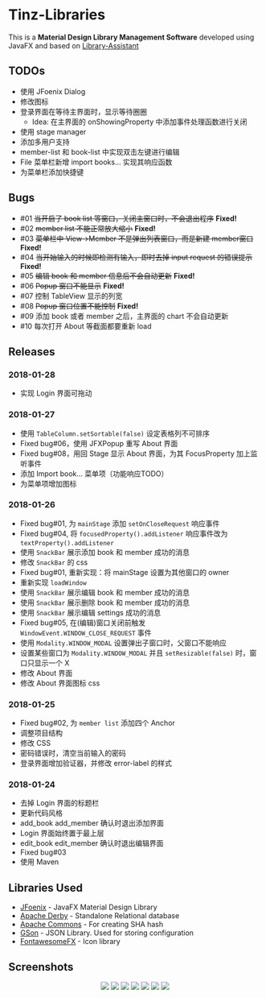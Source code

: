 # Tinz-Libraries
This is a **Material Design Library Management Software** developed using JavaFX and based on [Library-Assistant](https://github.com/afsalashyana/Library-Assistant)

## TODOs
- 使用 JFoenix Dialog
- 修改图标
- 登录界面在等待主界面时，显示等待圈圈
   - Idea: 在主界面的 onShowingProperty 中添加事件处理函数进行关闭 
- 使用 stage manager
- 添加多用户支持
- member-list 和 book-list 中实现双击左键进行编辑
- File 菜单栏新增 import books... 实现其响应函数
- 为菜单栏添加快捷键 

## Bugs
- \#01 ~~当开启了 book list 等窗口，关闭主窗口时，不会退出程序~~ **Fixed!**
- \#02 ~~member list 不能正常放大缩小~~ **Fixed!**
- \#03 ~~菜单栏中 View->Member 不是弹出列表窗口，而是新建 member窗口~~ **Fixed!**
- \#04 ~~当开始输入的时候即检测有输入，即时去掉 input request 的错误提示~~ **Fixed!**
- \#05 ~~编辑 book 和 member 信息后不会自动更新~~ **Fixed!**
- \#06 ~~Popup 窗口不能显示~~ **Fixed!**
- \#07 控制 TableView 显示的列宽
- \#08 ~~Popup 窗口位置不能控制~~ **Fixed!**
- \#09 添加 book 或者 member 之后，主界面的 chart 不会自动更新
- \#10 每次打开 About 等截面都要重新 load

## Releases
### 2018-01-28
- 实现 Login 界面可拖动

### 2018-01-27
- 使用 `TableColumn.setSortable(false)` 设定表格列不可排序
- Fixed bug\#06，使用 JFXPopup 重写 About 界面
- Fixed bug\#08，用回 Stage 显示 About 界面，为其 FocusProperty 加上监听事件
- 添加 Import book... 菜单项（功能响应TODO）
- 为菜单项增加图标

### 2018-01-26
- Fixed bug\#01, 为 `mainStage` 添加 `setOnCloseRequest` 响应事件
- Fixed bug\#04, 将 `focusedProperty().addListener` 响应事件改为 `textProperty().addListener`
- 使用 `SnackBar` 展示添加 book 和 member 成功的消息
- 修改 `SnackBar` 的 css
- Fixed bug\#01, 重新实现：将 mainStage 设置为其他窗口的 owner
- 重新实现 `loadWindow`
- 使用 `SnackBar` 展示编辑 book 和 member 成功的消息
- 使用 `SnackBar` 展示删除 book 和 member 成功的消息
- 使用 `SnackBar` 展示编辑 settings 成功的消息
- Fixed bug\#05, 在(编辑)窗口关闭前触发 `WindowEvent.WINDOW_CLOSE_REQUEST` 事件
- 使用 `Modality.WINDOW_MODAL` 设置弹出子窗口时，父窗口不能响应
- 设置某些窗口为 `Modality.WINDOW_MODAL` 并且 `setResizable(false)` 时，窗口只显示一个 X
- 修改 About 界面
- 修改 About 界面图标 css

### 2018-01-25
- Fixed bug\#02, 为 `member list` 添加四个 Anchor
- 调整项目结构
- 修改 CSS
- 密码错误时，清空当前输入的密码
- 登录界面增加验证器，并修改 error-label 的样式

### 2018-01-24
- 去掉 Login 界面的标题栏
- 更新代码风格
- add_book add_member 确认时退出添加界面
- Login 界面始终置于最上层
- edit_book edit_member 确认时退出编辑界面
- Fixed bug\#03
- 使用 Maven

## Libraries Used
  * [JFoenix](https://github.com/jfoenixadmin/JFoenix) - JavaFX Material Design Library
  * [Apache Derby](https://db.apache.org/derby/) - Standalone Relational database
  * [Apache Commons](https://commons.apache.org/) - For creating SHA hash
  * [GSon](https://github.com/google/gson) - JSON Library. Used for storing configuration
  * [FontawesomeFX](https://bitbucket.org/Jerady/fontawesomefx) - Icon library

## Screenshots
<p align="center">
  <img src=https://i.imgur.com/txmOeXS.png>
  <img src=https://i.imgur.com/Ezj7Bdh.png>
  <img src=https://i.imgur.com/YyK54nF.png>
  <img src=https://i.imgur.com/0wCfUjQ.png>
  <img src=https://i.imgur.com/E4OhaWl.png>
  <img src=https://i.imgur.com/QvcJS1d.png>
  <img src=https://i.imgur.com/O0LXqoK.png>
</p>
